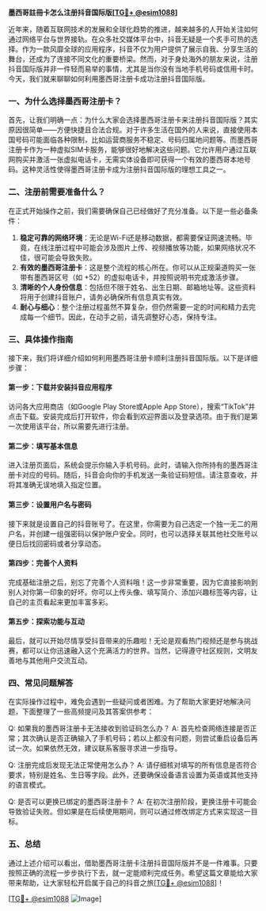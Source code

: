 **墨西哥註冊卡怎么注册抖音国际版[[TG💪+ @esim1088](https://t.me/s/esim1088)]**

近年来，随着互联网技术的发展和全球化趋势的推进，越来越多的人开始关注如何通过网络平台与世界接轨。在众多社交媒体平台中，抖音无疑是一个炙手可热的选择。作为一款风靡全球的应用程序，抖音不仅为用户提供了展示自我、分享生活的舞台，还成为了连接不同文化的重要桥梁。然而，对于身处海外的朋友来说，注册抖音国际版并非一件轻而易举的事情，尤其是当你没有当地手机号码或信用卡时。今天，我们就来聊聊如何利用墨西哥注册卡成功注册抖音国际版。

### 一、为什么选择墨西哥注册卡？

首先，让我们明确一点：为什么大家会选择墨西哥注册卡来注册抖音国际版？其实原因很简单——方便快捷且合法合规。对于许多生活在国外的人来说，直接使用本国号码可能面临各种限制，比如运营商服务不稳定、号码归属地问题等。而墨西哥注册卡作为一种虚拟SIM卡服务，能够很好地解决这些问题。它允许用户通过互联网购买并激活一张虚拟电话卡，无需实体设备即可获得一个有效的墨西哥本地号码。这种灵活性使得墨西哥注册卡成为注册抖音国际版的理想工具之一。

### 二、注册前需要准备什么？

在正式开始操作之前，我们需要确保自己已经做好了充分准备。以下是一些必备条件：

1. **稳定可靠的网络环境**：无论是Wi-Fi还是移动数据，都需要保证网速流畅。毕竟，在线注册过程中可能会涉及图片上传、视频播放等功能，如果网络状况不佳，很可能会导致失败。
2. **有效的墨西哥注册卡**：这是整个流程的核心所在。你可以从正规渠道购买一张带有墨西哥区号（如 +52）的虚拟电话卡，并按照说明书完成激活步骤。
3. **清晰的个人身份信息**：包括但不限于姓名、出生日期、邮箱地址等。这些资料将用于创建抖音账户，请务必确保所有信息真实有效。
4. **耐心与细心**：整个注册过程虽然不算复杂，但仍然需要一定的时间和精力去完成每一个细节。因此，在动手之前，请先调整好心态，保持专注。

### 三、具体操作指南

接下来，我们将详细介绍如何利用墨西哥注册卡顺利注册抖音国际版。以下是详细步骤：

#### 第一步：下载并安装抖音应用程序
访问各大应用商店（如Google Play Store或Apple App Store），搜索“TikTok”并点击下载。安装完成后打开软件，你会看到欢迎界面以及登录选项。由于我们是第一次使用该平台，所以需要先进行注册。

#### 第二步：填写基本信息
进入注册页面后，系统会提示你输入手机号码。此时，请输入你所持有的墨西哥注册卡对应的号码。随后，抖音会向你的手机发送一条验证码短信。请注意查收，并将其准确无误地填入指定位置。

#### 第三步：设置用户名与密码
接下来就是设置自己的抖音账号了。在这里，你需要为自己选定一个独一无二的用户名，并创建一组强密码以保护账户安全。同时，也可以选择关联其他社交账号以便日后找回密码或者分享动态。

#### 第四步：完善个人资料
完成基础注册之后，别忘了完善个人资料哦！这一步非常重要，因为它直接影响到别人对你第一印象的好坏。你可以上传头像、填写简介、添加兴趣标签等内容，让自己的主页看起来更加丰富多彩。

#### 第五步：探索功能与互动
最后，就可以开始尽情享受抖音带来的乐趣啦！无论是观看热门视频还是参与挑战赛，都可以让你迅速融入这个充满活力的世界。当然，记得遵守社区规则，文明友善地与其他用户交流互动。

### 四、常见问题解答

在实际操作过程中，难免会遇到一些疑问或者困难。为了帮助大家更好地解决问题，下面整理了一些高频提问及其答案供参考：

Q: 如果我的墨西哥注册卡无法接收到验证码怎么办？
A: 首先检查网络连接是否正常；其次确认是否正确输入了手机号码；若以上都没有问题，则尝试重启设备后再试一次。如果依然无效，建议联系客服寻求进一步指导。

Q: 注册完成后发现无法正常使用怎么办？
A: 请仔细核对填写的所有信息是否符合要求，特别是姓名、生日等字段。此外，还要确保设备语言设置为英语或其他支持的语言模式。

Q: 是否可以更换已绑定的墨西哥注册卡？
A: 在初次注册阶段，更换注册卡可能会导致验证失败。但如果是在后续使用期间，则可以通过修改绑定方式来实现这一目标。

### 五、总结

通过上述介绍可以看出，借助墨西哥注册卡注册抖音国际版并不是一件难事。只要按照正确的流程一步步执行下去，就一定能顺利完成任务。希望这篇文章能给大家带来帮助，让大家轻松开启属于自己的抖音之旅[[TG💪+ @esim1088](https://t.me/s/esim1088)]！

[[TG💪+ @esim1088](https://t.me/s/esim1088) ![Image](https://i.postimg.cc/4NQfJmqS/Snipaste-2025-05-13-00-14-12.png)]